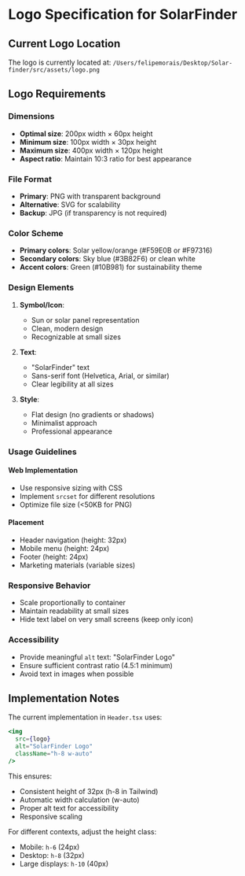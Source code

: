 # Logo Specification for SolarFinder

## Current Logo Location
The logo is currently located at:
`/Users/felipemorais/Desktop/Solar-finder/src/assets/logo.png`

## Logo Requirements

### Dimensions
- **Optimal size**: 200px width × 60px height
- **Minimum size**: 100px width × 30px height
- **Maximum size**: 400px width × 120px height
- **Aspect ratio**: Maintain 10:3 ratio for best appearance

### File Format
- **Primary**: PNG with transparent background
- **Alternative**: SVG for scalability
- **Backup**: JPG (if transparency is not required)

### Color Scheme
- **Primary colors**: Solar yellow/orange (#F59E0B or #F97316)
- **Secondary colors**: Sky blue (#3B82F6) or clean white
- **Accent colors**: Green (#10B981) for sustainability theme

### Design Elements
1. **Symbol/Icon**:
   - Sun or solar panel representation
   - Clean, modern design
   - Recognizable at small sizes

2. **Text**:
   - "SolarFinder" text
   - Sans-serif font (Helvetica, Arial, or similar)
   - Clear legibility at all sizes

3. **Style**:
   - Flat design (no gradients or shadows)
   - Minimalist approach
   - Professional appearance

### Usage Guidelines

#### Web Implementation
- Use responsive sizing with CSS
- Implement `srcset` for different resolutions
- Optimize file size (<50KB for PNG)

#### Placement
- Header navigation (height: 32px)
- Mobile menu (height: 24px)
- Footer (height: 24px)
- Marketing materials (variable sizes)

### Responsive Behavior
- Scale proportionally to container
- Maintain readability at small sizes
- Hide text label on very small screens (keep only icon)

### Accessibility
- Provide meaningful `alt` text: "SolarFinder Logo"
- Ensure sufficient contrast ratio (4.5:1 minimum)
- Avoid text in images when possible

## Implementation Notes

The current implementation in `Header.tsx` uses:
```jsx
<img 
  src={logo} 
  alt="SolarFinder Logo" 
  className="h-8 w-auto"
/>
```

This ensures:
- Consistent height of 32px (h-8 in Tailwind)
- Automatic width calculation (w-auto)
- Proper alt text for accessibility
- Responsive scaling

For different contexts, adjust the height class:
- Mobile: `h-6` (24px)
- Desktop: `h-8` (32px)
- Large displays: `h-10` (40px)